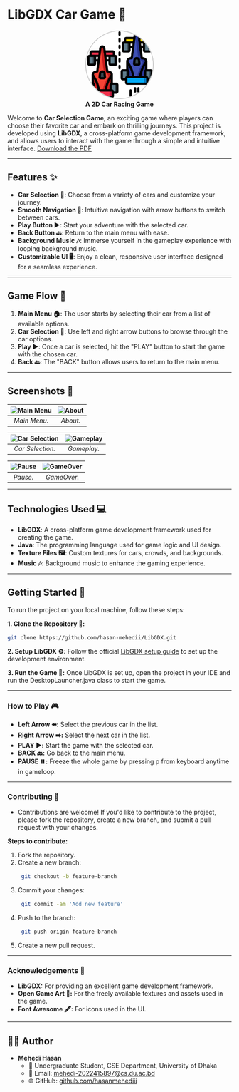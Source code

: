 # **LibGDX Car Game 🚗**

<p align="center">
  <img src="racing-car.png" alt="LApp Logo" width="150" height="150" style="border-radius: 50%; border: 2px solid #ccc;" />
  <br>
  <strong>A 2D Car Racing Game</strong>
</p>


Welcome to **Car Selection Game**, an exciting game where players can choose their favorite car and embark on thrilling journeys. This project is developed using **LibGDX**, a cross-platform game development framework, and allows users to interact with the game through a simple and intuitive interface.
[Download the PDF](Project.pdf)

---

## **Features ✨**

- **Car Selection 🚙**: Choose from a variety of cars and customize your journey.
- **Smooth Navigation 🧭**: Intuitive navigation with arrow buttons to switch between cars.
- **Play Button ▶️**: Start your adventure with the selected car.
- **Back Button 🔙**: Return to the main menu with ease.
- **Background Music 🎶**: Immerse yourself in the gameplay experience with looping background music.
- **Customizable UI 🖥️**: Enjoy a clean, responsive user interface designed for a seamless experience.

---

## **Game Flow 🔄**

1. **Main Menu 🏠**: The user starts by selecting their car from a list of available options.
2. **Car Selection 🚗**: Use left and right arrow buttons to browse through the car options.
3. **Play ▶️**: Once a car is selected, hit the "PLAY" button to start the game with the chosen car.
4. **Back 🔙**: The "BACK" button allows users to return to the main menu.

---

## **Screenshots 📸**

| ![Main Menu](images/mainmenu.png) | ![About](images/about.png) |
|:-------------------:|:------------------:|
| _Main Menu._ | _About._ |

| ![Car Selection](images/selectcar.png) | ![Gameplay](images/game.png) |
|:-------------------:|:------------------:|
| _Car Selection._ | _Gameplay._ |

| ![Pause](images/pause.png) | ![GameOver](images/gameover.png) |
|:-------------------:|:------------------:|
| _Pause._ | _GameOver._ |

---

## **Technologies Used 💻**

- **LibGDX**: A cross-platform game development framework used for creating the game.
- **Java**: The programming language used for game logic and UI design.
- **Texture Files 🖼️**: Custom textures for cars, crowds, and backgrounds.
- **Music 🎶**: Background music to enhance the gaming experience.

---

## **Getting Started 🚀**

To run the project on your local machine, follow these steps:

**1. Clone the Repository 📂:**
```bash
git clone https://github.com/hasan-mehedii/LibGDX.git
```
**2. Setup LibGDX ⚙️:**
     Follow the official [LibGDX setup guide](https://libgdx.com/) to set up the development environment.

**3. Run the Game 🏁:**
     Once LibGDX is set up, open the project in your IDE and run the DesktopLauncher.java class to start the game.

---

### How to Play 🎮
   - **Left Arrow ⬅️:** Select the previous car in the list.
   - **Right Arrow ➡️:** Select the next car in the list.
   - **PLAY ▶️:** Start the game with the selected car.
   - **BACK 🔙:** Go back to the main menu.
   - **PAUSE ⏸️:** Freeze the whole game by pressing p from keyboard anytime in gameloop.

---

### Contributing 🤝
   - Contributions are welcome! If you'd like to contribute to the project, please fork the repository, create a new branch, and submit a pull request 
     with your changes.

**Steps to contribute:**
  1. Fork the repository.
  2. Create a new branch:
     ```bash
      git checkout -b feature-branch
      ```
  4. Commit your changes:
     ```bash
      git commit -am 'Add new feature'
      ```
  6. Push to the branch:
     ```bash
      git push origin feature-branch
      ```
  8. Create a new pull request.

---

### Acknowledgements 🙏
   - **LibGDX:** For providing an excellent game development framework.
   - **Open Game Art 🎨:** For the freely available textures and assets used in the game.
   - **Font Awesome 🖋️:** For icons used in the UI.

---

## 🧑‍💻 Author
   - **Mehedi Hasan**
      - 🏫 Undergraduate Student, CSE Department, University of Dhaka
      - 📧 Email: [mehedi-2022415897@cs.du.ac.bd](mailto:mehedi-2022415897@cs.du.ac.bd)
      - 🌐 GitHub: [github.com/hasanmehediii](https://github.com/hasanmehediii)

     
